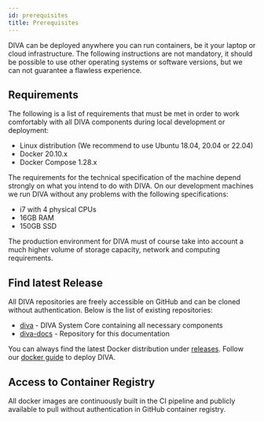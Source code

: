 ```yaml
---
id: prerequisites
title: Prerequisites
---
```


DIVA can be deployed anywhere you can run containers, be it your laptop or cloud infrastructure.
The following instructions are not mandatory, it should be possible to use other operating systems or software versions, but we can not guarantee a flawless experience.

## Requirements

The following is a list of requirements that must be met in order to work comfortably with all DIVA components during local development or deployment:

+ Linux distribution (We recommend to use Ubuntu 18.04, 20.04 or 22.04)
+ Docker 20.10.x
+ Docker Compose 1.28.x

The requirements for the technical specification of the machine depend strongly on what you intend to do with DIVA.
On our development machines we run DIVA without any problems with the following specifications:

+ i7 with 4 physical CPUs
+ 16GB RAM
+ 150GB SSD

The production environment for DIVA must of course take into account a much higher volume of storage capacity, network and computing requirements.

## Find latest Release

All DIVA repositories are freely accessible on GitHub and can be cloned without authentication. Below is the list of existing repositories:

+ [diva](https://github.com/FraunhoferISST/diva) - DIVA System Core containing all necessary components
+ [diva-docs](https://github.com/FraunhoferISST/diva-docs) - Repository for this documentation

You can always find the latest Docker distribution under [releases](https://github.com/FraunhoferISST/diva/releases).
Follow our [docker guide](docker) to  deploy DIVA.

## Access to Container Registry

All docker images are continuously built in the CI pipeline and publicly available to pull without authentication in GitHub container registry.
